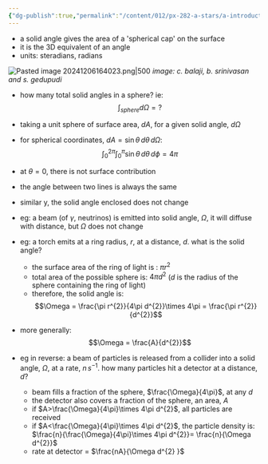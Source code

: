 ```yaml
---
{"dg-publish":true,"permalink":"/content/012/px-282-a-stars/a-introduction/px-282-a8-solid-angle/","noteIcon":"1","created":"2024-11-25T10:50:32.000+00:00","updated":"2024-12-06T16:40:27.683+00:00"}
---
```


- a solid angle gives the area of a 'spherical cap' on the surface
- it is the 3D equivalent of an angle
- units: steradians, radians

![Pasted image 20241206164023.png|500](/img/user/pics/Pasted%20image%2020241206164023.png)
*image: c. balaji, b. srinivasan and s. gedupudi* 

- how many total solid angles in a sphere? ie: 
$$\int_{sphere} d\Omega =?$$
- taking a unit sphere of surface area, $dA$, for a given solid angle, $d\Omega$
- for spherical coordinates, $dA = \sin\theta\,d\theta\,d\Omega:$ 
$$\int_{0}^{2\pi} \int_{0}^{\pi} \sin\theta \,d\theta \, d\phi = 4\pi$$
- at $\theta=0$, there is not surface contribution

- the angle between two lines is always the same
- similar y, the solid angle enclosed does not change 
- eg: a beam (of $\gamma$, neutrinos) is emitted into solid angle, $\Omega$, it will diffuse with distance, but $\Omega$ does not change

- eg: a torch emits at a ring radius, $r$, at a distance, $d$. what is the solid angle?
	- the surface area of the ring of light is : $\pi r^{2}$ 
	- total area of the possible sphere is: $4\pi d^{2}$ ($d$ is the radius of the sphere containing the ring of light)
	- therefore, the solid angle is: 
	$$\Omega = \frac{\pi r^{2}}{4\pi d^{2}}\times 4\pi = \frac{\pi r^{2}}{d^{2}}$$
- more generally: 
$$\Omega = \frac{A}{d^{2}}$$
- eg in reverse: a beam of particles is released from a collider into a solid angle, $\Omega$, at a rate, $n\,s^{-1}$. how many particles hit a detector at a distance, $d$?
	- beam fills a fraction of the sphere, $\frac{\Omega}{4\pi}$, at any $d$
	- the detector also covers a fraction of the sphere, an area, $A$
	- if $A>\frac{\Omega}{4\pi}\times 4\pi d^{2}$, all particles are received
	- if $A<\frac{\Omega}{4\pi}\times 4\pi d^{2}$, the particle density is: $\frac{n}{\frac{\Omega}{4\pi}\times 4\pi d^{2}}= \frac{n}{\Omega d^{2}}$
	- rate at detector = $\frac{nA}{\Omega d^{2} }$